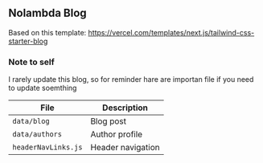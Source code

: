 ## Nolambda Blog

Based on this template: https://vercel.com/templates/next.js/tailwind-css-starter-blog

### Note to self

I rarely update this blog, so for reminder hare are importan file if you need to update soemthing

| File                | Description       |
| ------------------- | ----------------- |
| `data/blog`         | Blog post         |
| `data/authors`      | Author profile    |
| `headerNavLinks.js` | Header navigation |
